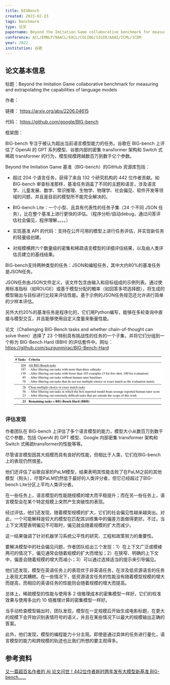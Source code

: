 ```yaml
---
title: BIGBench
created: 2023-02-23
tags: Benchmark
type: 论文
papername: Beyond the Imitation Game collaborative benchmark for measuring and extrapolating the capabilities of language models
conference: ACL/EMNLP/NAACL/EACL/COLING/SIGIR/AAAI/ICML/ICDM
year: 2022
institution: 谷歌
---
```


## 论文基本信息

标题：Beyond the Imitation Game collaborative benchmark for measuring and extrapolating the capabilities of language models

作者：

链接： https://arxiv.org/abs/2206.04615

代码： https://github.com/google/BIG-bench

框架图：


BIG-bench 专注于被认为超出当前语言模型能力的任务。谷歌在 BIG-bench 上评估了 OpenAI 的 GPT 系列模型、谷歌内部的密集 transformer 架构和 Switch 式稀疏 transformer 的行为，模型规模跨越数百万到数千亿个参数。

Beyond the Imitation Game 基准（BIG-bench）的GitHub 资源库包括：

-   超过 204 个语言任务，获得了来自 132 个研究机构的 442 位作者贡献。如 BIG-bench 审查标准那样，基准任务涵盖了不同的主题和语言，涉及语言学、儿童发展、数学、常识推理、生物学、物理学、社会偏见、软件开发等领域的问题，并且是目前的模型所不能完全解决的。

-   BIG-bench Lite：一个小型、且具有代表性的任务子集（24 个不同 JSON 任务），比在整个基准上进行更快的评估。（程序分析/自动debug，通过问答评估社会偏见，程序理解，。。。）
    

-   实现基准 API 的代码：支持在公开可用的模型上进行任务评估，并实现新任务的轻量级创建。
    

-   对规模横跨六个数量级的密集和稀疏语言模型的详细评估结果，以及由人类评估员建立的基线结果。


BIG-bench支持两种类型的任务：JSON和编程任务，其中大约80%的基准任务是JSON任务。

JSON任务由JSON文件定义，该文件包含由输入和目标组成的示例列表。通过使用标准指标（如ROUGE）或基于模型分配的概率（如回答多项选择题），将生成的模型输出与目标进行比较来评估性能。基于示例的JSON任务规范还允许进行简单的少样本评估。

另外大约20%的基准任务是程序化的，它们用Python编写，能够在多轮查询中直接与模型交互，并且能够使用自定义度量来衡量性能。

论文（Challenging BIG-Bench tasks and whether chain-of-thought can solve them）选择了 23 个特别具有挑战性的任务的一个子集，并将它们分组到一个称为 BIG-Bench Hard (BBH) 的评估套件中。网址： https://github.com/suzgunmirac/BIG-Bench-Hard

![](img/Pasted%20image%2020230312173057.png)

### 评估发现

作者团队在 BIG-bench 上评估了多个语言模型的能力，模型大小从数百万到数千亿个参数，包括 OpenAI 的 GPT 模型、Google 内部密集 transformer 架构和 Switch 式稀疏transformer的性能等等。

尽管语言模型因其大规模而具有良好的性能，但相比于人类，它们在BIG-bench上的表现仍然很差。

他们还评估了谷歌自家的PaLM模型，结果表明其性能击败了在PaLM之前的其他模型（狗头），尽管PaLM仍然低于最好的人类评分者，但它已经超过了BIG-bench Lite分区上平均人类评分者。

在一些任务上，语言模型的性能随规模的增大而平稳提升；而在另一些任务上，语言模型会在某个特定规模上突然产生突破性的表现。

经过评估，他们还发现，随着模型规模的扩大，它们的社会偏见性越来越突出。对此，一个可能解释是较大的模型在匹配其训练集中的偏差方面做得更好。不过，当上下文清楚表明偏见不可取时，偏见就会随着规模的扩大而减少。

这一结果强调了针对机器学习系统公平性的研究、工程和政策努力的重要性。

要解决模型中的社会偏见问题，作者团队给出三个发现：1）在上下文广泛或模棱两可的情况下，偏见通常会随着规模的扩大而增加；2）在狭窄、明确的上下文中，偏差会随着规模的增大而减小；3）可以通过选择适当的提示来引导偏见。

他们还发现，模型在英语任务上的表现优于非英语任务，在涉及低资源语言的任务上表现尤其糟糕。在一些情况下，低资源语言任务的性能没有随着模型规模的增大而提高，而相应的英语任务的性能则会随着规模的增大而提高。

总体上，稀疏模型的性能与使用多 2 倍推理成本的密集模型一样好，它们的校准效果与使用多出约 10 倍推理计算的密集模型一样好。

当手动检查模型输出时，团队发现，模型在一定规模后开始生成电影标题，在更大的规模下会开始识别表情符号的语义，并且在某些情况下以最大的规模输出正确的答案。

此外，他们发现，模型的编程能力十分主观。即使是通过具体的任务进行量化，语言模型的能力和跨规模的轨迹也比我们所想的要主观得多。


## 参考资料

[又一篇超百名作者的 AI 论文问世！442位作者耗时两年发布大模型新基准 BIG-bench……](https://www.leiphone.com/category/academic/q9oHlSSWWmdbJ46L.html)



